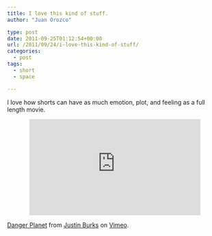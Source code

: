 ```yaml
---
title: I love this kind of stuff.
author: "Juan Orozco" 

type: post
date: 2011-09-25T01:12:54+00:00
url: /2011/09/24/i-love-this-kind-of-stuff/
categories:
  - post
tags:
  - short
  - space

---
```

I love how shorts can have as much emotion, plot, and feeling as a full length movie.

<div class="embed-vimeo" style="text-align: center;">
  <iframe src="https://player.vimeo.com/video/28043193" width="400" height="225" frameborder="0" webkitallowfullscreen mozallowfullscreen allowfullscreen></iframe>
</div>

[Danger Planet][1] from [Justin Burks][2] on [Vimeo][3].

 [1]: http://vimeo.com/28043193
 [2]: http://vimeo.com/user7884352
 [3]: http://vimeo.com